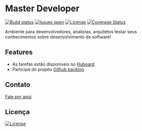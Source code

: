# Master Developer

[![Build status](https://ci.appveyor.com/api/projects/status/ugndnufhvf4524ge?svg=true)](https://ci.appveyor.com/project/masterdeveloper1000/masterdeveloper) [![Issues open](https://img.shields.io/github/issues-raw/masterdeveloper1000/masterdeveloper.svg)](https://huboard.com/masterdeveloper1000/masterdeveloper/) [![License](https://img.shields.io/github/license/masterdeveloper1000/masterdeveloper.svg)](https://github.com/masterdeveloper1000/masterdeveloper/blob/master/LICENSE) [![Coverage Status](https://coveralls.io/repos/github/masterdeveloper1000/masterdeveloper/badge.svg?branch=master)](https://coveralls.io/github/masterdeveloper1000/masterdeveloper?branch=master)


Ambiente para desenvolvedores, analistas, arquitetos testar seus conhecimentos sobre desenvolvimento de software!
    
## Features

* As tarefas estão disponíveis no [Huboard](https://huboard.com/masterdeveloper1000/masterdeveloper).
* Participe do projeto [Github backlog](https://github.com/masterdeveloper1000/masterdeveloper/issues)

## Contato

 [Fale por aqui](https://masterdeveloper1000.github.io/).
 
 
 ## Licença
 
[![License](https://img.shields.io/github/license/masterdeveloper1000/masterdeveloper.svg)](https://github.com/masterdeveloper1000/masterdeveloper/blob/master/LICENSE)
 
